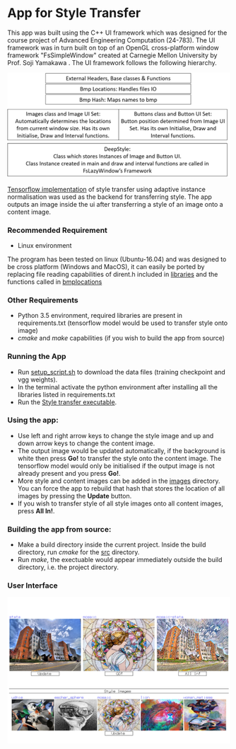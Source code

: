 # App for Style Transfer

This app was built using the C++ UI framework which was designed for 
the course project of Advanced Engineering Computation (24-783). The UI framework was in turn built on top of an OpenGL cross-platform window framework "FsSimpleWindow" 
created at Carnegie Mellon University by Prof. Soji Yamakawa . The UI framework follows the following hierarchy. 

![](./docs/front-end-framework.png)

[Tensorflow implementation](https://github.com/elleryqueenhomels/arbitrary_style_transfer) of style transfer using adaptive instance normalisation was 
used as the backend for transferring style. The app outputs an image inside the ui after transferring a style of an image onto 
a content image.
 
### Recommended Requirement
* Linux environment

The program has been tested on linux (Ubuntu-16.04) and was designed to be cross platform
(Windows and MacOS), it can easily be ported by replacing file reading capabilities of dirent.h 
included in [libraries](./src/framework/utils/libraries.h) and the functions called in  [bmplocations](./src/framework/utils/bmplocations.cpp)

### Other Requirements
* Python 3.5 environment, required libraries are present in requirements.txt (tensorflow model would be used to transfer style onto image)
* *cmake* and *make* capabilities (if you wish to build the app from source)


### Running the App
* Run [setup_script.sh](setup_script.sh) to download the data files (training checkpoint and vgg weights).
* In the terminal activate the python environment after installing all the libraries listed in requirements.txt
* Run the [Style transfer executable](Style_transfer).

### Using the app:
* Use left and right arrow keys to change the style image and up and down arrow keys
to change the content image.
* The output image would be updated automatically, if the background is white then press **Go!** to transfer the style onto the content image. The tensorflow model would only be initialised if the output
image is not already present and you press **Go!**. 
* More style and content images can be added in the [images](./images) directory. You can force the app to rebuild that hash that stores the location
of all images by pressing the **Update** button.
* If you wish to transfer style of all style images onto all content images, press **All In!**.


### Building the app from source:
* Make a build directory inside the current project. Inside the build directory, run *cmake* for the [src](./src)
directory.
* Run *make*, the exectuable would appear immediately outside the build directory, i.e. the project directory.

### User Interface
![](./docs/ui.png)

